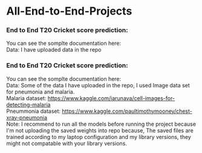 # All-End-to-End-Projects

### End to End T20 Cricket score prediction: 

You can see the somplte documentation here:                                                                                                                                                   
Data: I have uploaded data in the repo                                                                                                                                                                          
### End to End T20 Cricket score prediction: 

You can see the somplte documentation here:                                                                                                                                                   
Data: Some of the data I have uploaded in the repo, I used Image data set for pneumonia and malaria.                                                                                                                                                                           
Malaria dataset: https://www.kaggle.com/iarunava/cell-images-for-detecting-malaria                                                                                                     
Pneummonia dataset: https://www.kaggle.com/paultimothymooney/chest-xray-pneumonia                                                                                                                       
Note: I recommend to run all the models before running the project because I'm not uploading the saved weights into repo because, The saved files are trained according to my laptop configuration and my library versions, they might not compatable with your library versions.                                                                                    
